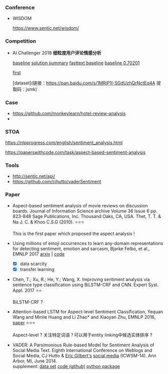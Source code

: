 ### Conference

+ WISDOM

  <https://www.sentic.net/wisdom/>





### Competition

+ AI Challenger 2018 **细粒度用户评论情感分析**

  [baseline](<https://github.com/AIChallenger/AI_Challenger_2018/tree/master/Baselines/sentiment_analysis2018_baseline>) [solution summary]([http://www.52nlp.cn/ai-challenger-2018-%E6%96%87%E6%9C%AC%E6%8C%96%E6%8E%98%E7%B1%BB%E7%AB%9E%E8%B5%9B%E7%9B%B8%E5%85%B3%E8%A7%A3%E5%86%B3%E6%96%B9%E6%A1%88%E5%8F%8A%E4%BB%A3%E7%A0%81%E6%B1%87%E6%80%BB](http://www.52nlp.cn/ai-challenger-2018-文本挖掘类竞赛相关解决方案及代码汇总)) [fasttext baseline]([http://www.52nlp.cn/ai-challenger-2018-%E7%BB%86%E7%B2%92%E5%BA%A6%E7%94%A8%E6%88%B7%E8%AF%84%E8%AE%BA%E6%83%85%E6%84%9F%E5%88%86%E6%9E%90-fasttext-baseline](http://www.52nlp.cn/ai-challenger-2018-细粒度用户评论情感分析-fasttext-baseline)) [baseline 0.70201](<https://github.com/pengshuang/AI-Comp>)

  [first](<https://github.com/chenghuige/wenzheng/tree/master/projects/ai2018/sentiment>) 
  
  [dataset](链接：https://pan.baidu.com/s/1MRiP1I-SGdUzhQrNctEq4A 提取码：jsmk) 
  
  

### Case

+ <https://github.com/monkeylearn/hotel-review-analysis>
+ 



### STOA

<https://nlpprogress.com/english/sentiment_analysis.html>

<https://paperswithcode.com/task/aspect-based-sentiment-analysis>



### Tools

+ http://sentic.net/api/
+ https://github.com/cjhutto/vaderSentiment



### Paper

+ Aspect-based sentiment analysis of movie reviews on discussion boards. Journal of Information Science archive Volume 36 Issue 6 pp. 823-848 Sage Publications, Inc. Thousand Oaks, CA, USA. Thet, T. T. & Na J. C. & Khoo C.S.G (2010). :star::star::star:

  This is the first paper which proposed the aspect analysis !
  
+ Using millions of emoji occurrences to learn any-domain representations for detecting sentiment, emotion and sarcasm, Bjarke Felbo, et al., EMNLP 2017 [arxiv](https://arxiv.org/abs/1708.00524) | [code](https://github.com/bfelbo/DeepMoji) 

  - [x] data scarcity
  - [x] transfer learning

+ Chen, T.; Xu, R.; He, Y.; Wang, X. Improving sentiment analysis via sentence type classification using BiLSTM-CRF and CNN. Expert Syst. Appl. 2017 :star::star:

  BiLSTM-CRF ?

+ Attention-based LSTM for Aspect-level Sentiment Classification, Yequan Wang and Minlie Huang and Li Zhao* and Xiaoyan Zhu, EMNLP 2016, [paper](https://aclweb.org/anthology/D16-1058) :star::star::star: 

  Aspect-level ? 关注特定词语？可以用于entity linking中候选实体排序 ?

+ VADER: A Parsimonious Rule-based Model for Sentiment Analysis of Social Media Text. Eighth International Conference on Weblogs and Social Media, CJ Hutto & [Eric Gilbert's](http://eegilbert.org/) [social media](http://comp.social.gatech.edu/) (ICWSM-14). Ann Arbor, MI, June 2014. <br>supplement: [data set](http://comp.social.gatech.edu/papers/hutto_ICWSM_2014.tar.gz) [code (github)](https://github.com/cjhutto/vaderSentiment) [python package](https://pypi.python.org/pypi/vaderSentiment) 











